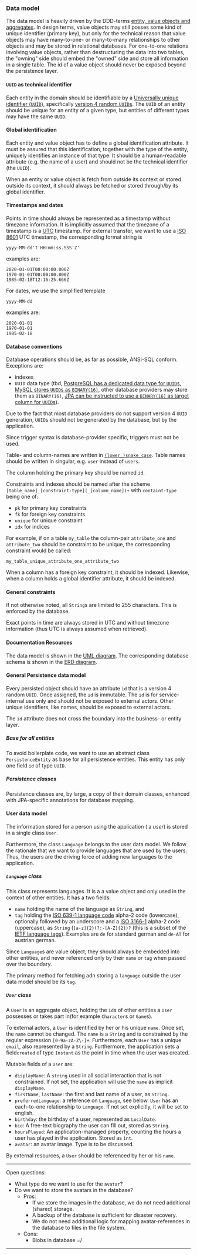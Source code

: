 ### Data model

The data model is heavily driven by the DDD-terms [entity, value objects and aggregates][dddBlocks].
In design terms, value objects may still posses some kind of unique identifier (primary key), but 
only for the technical reason that value objects may have many-to-one- or many-to-many relationships
to other objects and may be stored in relational databases. For one-to-one relations involving value 
objects, rather than destructuring the data into two tables, the "owning" side should embed the 
"owned" side and store all information in a single table. The id of a value object should never be
exposed beyond the persistence layer.

#### `UUID` as technical identifier
Each entity in the domain should be identifiable by a 
[Universally unique identifier (`UUID`)][uuid], specifically 
[version 4 random `UUID`s][randomUuid]. The `UUID` of an entity should be unique for an entity of a
given type, but entities of different types may have the same `UUID`.

#### Global identification

Each entity and value object has to define a global identification attribute. It must be assured 
that this identification, together with the type of the entity, uniquely identifies an instance of
that type. It should be a human-readable attribute (e.g. the name of a user) and should not be the
technical identifier (the `UUID`). 

When an entity or value object is fetch from outside its context or stored outside its context, it
should always be fetched or stored through/by its global identifier.

#### Timestamps and dates

Points in time should always be represented as a timestamp without timezone information. It is
implicitly assumed that the timezone of a timestamp is a [UTC][utc] timestamp. For external
transfer, we want to use a [ISO 8601][iso8601] UTC timestamp, the corresponding format string is

    yyyy-MM-dd'T'HH:mm:ss.SSS'Z'
examples are:

    2020-01-01T00:00:00.000Z
    1970-01-01T00:00:00.000Z
    1985-02-18T12:16:25.666Z
   
For dates, we use the simplified template

    yyyy-MM-dd
examples are:

    2020-01-01
    1970-01-01
    1985-02-18

#### Database conventions

Database operations should be, as far as possible, ANSI-SQL conform. Exceptions are:

- indexes
- `UUID` data type (tbd, [PostgreSQL has a dedicated data type for `UUID`s][postgresqlDataTypes], 
   [MySQL stores `UUID`s as `BINARY(16)`][mysqlUuid], other database providers may store them as 
   `BINARY(16)`,
   [JPA can be instructed to use a `BINARY(16)` as target column for `UUID`s][jpaUuidBin16]).

Due to the fact that most database providers do not support version 4 `UUID` generation, `UUID`s 
should not be generated by the database, but by the application.

Since trigger syntax is database-provider specific, triggers must not be used.

Table- and column-names are written in [`(lower_)snake_case`][snakeCase]. Table names should be 
written in singular, e.g. `user` instead of `users`.

The column holding the primary key should be named `id`.

Constraints and indexes should be named after the scheme 
`[table_name]_[constraint-type](_[column_name])+` with `containt-type` being one of:

- `pk` for primary key constraints
- `fk` for foreign key constraints
- `unique` for unique constraint
- `idx` for indices

For example, if on a table `my_table` the column-pair `attribute_one` and `attribute_two` should be 
constraint to be unique, the corresponding constraint would be called:

    my_table_unique_attribute_one_attribute_two
When a column has a foreign key constraint, it should be indexed. Likewise, when a column holds a 
global identifier attribute, it should be indexed.

#### General constraints

If not otherwise noted, all `String`s are limited to 255 characters. This is enforced by the
database.

Exact points in time are always stored in UTC and without timezone information (thus UTC is always
assumed when retrieved).

#### Documentation Resources

The data model is shown in the [UML diagram][uml]. The corresponding database schema is shown in the
[ERD diagram][erd].

#### General Persistence data model

Every persisted object should have an attribute `id` that is a version 4 random `UUID`.
Once  assigned, the `id` is immutable. The `id` is for service-internal use only and should not be 
exposed to external actors. Other unique identifiers, like names, should be exposed to external
actors.

The `id` attribute does not cross the boundary into the business- or entity layer.

##### Base for all entities

To avoid boilerplate code, we want to use an abstract class `PersistenceEntity` as base for all 
persistence entities. This entity has only one field `id` of type `UUID`.

##### Persistence classes

Persistence classes are, by large, a copy of their domain classes, enhanced with JPA-specific 
annotations for database mapping.

#### User data model

The information stored for a person using the application ( a *user*) is stored in a single class
`User`.

Furthermore, the class `Language` belongs to the user data model. We follow the rationale that we
want to provide languages that are used by the users. Thus, the users are the driving force of 
adding new languages to the application.

##### `Language` class

This class represents languages. It is a a value object and only used in the context of other 
entities. It has a two fields:

- `name` holding the name of the language as `String`, and
- `tag` holding the [ISO 639-1 language code][iso639-1] alpha-2 code (lowercase), optionally 
        followed by an underscore and a [ISO 3166-1][iso3166-1] alpha-2 code (uppercase), as 
        `String` (`[a-z]{2}(?:-[A-Z]{2})?` (this is a subset of the [IETF language tags][ietfLang]).
        Examples are `de` for standard german and `de-AT` for austrian german.

Since `Language`s are value object, they should always be embedded into other entities, and never 
referenced only by their `name` or `tag` when passed over the boundary.

The primary method for fetching adn storing a `language` outside the user data model should be its 
`tag`.

##### `User` class

A `User` is an aggregate object, holding the `id`s of other entities a `User` possesses or takes 
part in(for example `Character`s or `Game`s).
 
To external actors, a `User` is identified by her or his unique `name`. Once set, the `name` cannot
be changed. The `name` is a `String` and is constrained by the regular expression `[0-9a-zA-Z\-]+`.
Furthermore, each `User` has a unique `email`, also represented by a `String`. Furthermore, the
 application sets a field`created` of type `Instant` as the point in time when the user was created.

Mutable fields of a `User` are:

- `displayName`: A `string` used in all social interaction that is not constrained. If not set,
  the application will use the `name` as implicit `displayName`.
- `firstName`, `lastName`: the first and last name of a user, as `String`.
- `preferredLanguage`: a reference on `Language`, see below. `User` has an each-to-one relationship 
  to `Language`. If not set explicitly, it will be set to english.
- `birthday`: the birthday of a user, represented as `LocalDate`.
- `bio`: A free-text biography the user can fill out, stored as `String`.
- `hoursPlayed`: An application-managed property, counting the hours a user has played in the 
   application. Stored as `int`.
- `avatar`: an avatar image. Type is to be discussed.

By external resources, a `User` should be referenced by her or his `name`.

---
Open questions:

- What type do we want to use for the `avatar`?
- Do we want to store the avatars in the database?
  - Pros: 
    - If we store the images in the database, we do not need additional (shared) storage.
    - A backup of the database is sufficient for disaster recovery.
    - We do not need additional logic for mapping avatar-references in the database to files in the
      file system.
  - Cons:
    - Blobs in database =/
---  

[dddBlocks]: https://en.wikipedia.org/wiki/Domain-driven_design#Building_blocks
[uuid]: https://en.wikipedia.org/wiki/Universally_unique_identifier
[randomUuid]: https://en.wikipedia.org/wiki/Universally_unique_identifier#Version_4_(random)
[utc]: https://en.wikipedia.org/wiki/Coordinated_Universal_Time
[iso8601]: https://en.wikipedia.org/wiki/Coordinated_Universal_Time
[postgresqlDataTypes]: https://www.postgresqltutorial.com/postgresql-data-types/
[mysqlUuid]: https://mysqlserverteam.com/mysql-8-0-uuid-support/
[uuid-ossp]: https://www.postgresql.org/docs/10/uuid-ossp.html
[jpaUuidBin16]: https://phauer.com/2016/uuids-hibernate-mysql/
[snakeCase]: https://en.wikipedia.org/wiki/Snake_case
[uml]: UML.puml
[erd]: ERD.puml
[iso639-1]: https://en.wikipedia.org/wiki/List_of_ISO_639-1_codes
[iso3166-1]: https://en.wikipedia.org/wiki/ISO_3166-1
[ietfLang]: https://en.wikipedia.org/wiki/IETF_language_tag